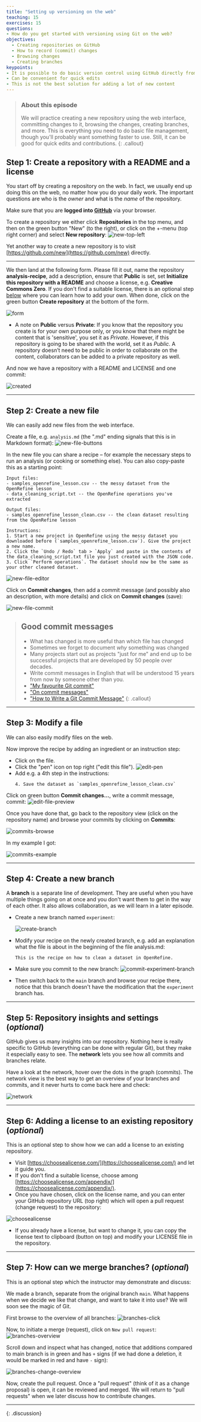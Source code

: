 ```yaml
---
title: "Setting up versioning on the web"
teaching: 15
exercises: 15
questions:
- How do you get started with versioning using Git on the web?
objectives:
  - Creating repositories on GitHub
  - How to record (commit) changes
  - Browsing changes
  - Creating branches
keypoints:
- It is possible to do basic version control using GitHub directly from the web
- Can be convenient for quick edits
- This is not the best solution for adding a lot of new content
---
```


> ### About this episode 
> We will practice creating a new repository using the web interface, committing changes to it, browsing the changes, creating branches, and more. This is everything you need to do basic file management, though you'll probably want something faster to use. Still, it can be good for quick edits and contributions.
{: .callout}

## Step 1: Create a repository with a README and a license

You start off by creating a repository on the web. In fact, we
usually end up doing this on the web, no matter how you do your daily
work. The important questions are who is the *owner* and what is the
*name* of the repository.

Make sure that you are **logged into [GitHub](https://github.com/)** via your browser.

To create a repository we either click **Repositories** in the top menu, and then on the green button "New" (to the right), or click on the +-menu (top right corner) and select **New repository**:
![new-top-left](../fig/creating-using-web/new-repo.PNG)

Yet another way to create a new repository is to visit
[https://github.com/new](https://github.com/new) directly.

---

We then land at the following form. Please fill it out, name the repository **analysis-recipe**, add a description, ensure that **Public** is set, set **Initialize this repository with a README** and choose a license, e.g. **Creative Commons Zero**. If you don't find a suitable license, there is an optional step [below](#step-6-adding-a-license-to-an-existing-repository-optional) where you can learn how to add your own. When done, click on the green button **Create repository** at the bottom of the form. 

![form](../fig/creating-using-web/form.png)

* A note on **Public** versus **Private**: If you know that the repository you create is for your own purpose only, or you know that there might be content that is 'sensitive', you set it as *Private*. However, if this repository is going to be shared with the world, set it as *Public*. A repository doesn’t need to be public in order to collaborate on the content, collaborators can be added to a private repository as well. 


And now we have a repository with a README and LICENSE and one commit:

![created](../fig/creating-using-web/created.png)

---

## Step 2: Create a new file

We can easily add new files from the web interface.

Create a file, e.g. `analysis.md` (the ".md" ending signals that this is in Markdown format):
![new-file-buttons](../fig/creating-using-web/new-file-buttons.png)

In the new file you can share a recipe – for example the necessary steps to run an analysis (or cooking or something else).
You can also copy-paste this as a starting point:
```
Input files:
- samples_openrefine_lesson.csv -- the messy dataset from the OpenRefine lesson 
- data_cleaning_script.txt -- the OpenRefine operations you've extracted

Output files:
- samples_openrefine_lesson_clean.csv -- the clean dataset resulting from the OpenRefine lesson

Instructions:
1. Start a new project in OpenRefine using the messy dataset you downloaded before (`samples_openrefine_lesson.csv`). Give the project a new name.
2. Click the `Undo / Redo` tab > `Apply` and paste in the contents of the data_cleaning_script.txt file you just created with the JSON code.
3. Click `Perform operations`. The dataset should now be the same as your other cleaned dataset.

```

![new-file-editor](../fig/creating-using-web/new-file-editor.png)

Click on **Commit changes**, then add a commit message (and possibly also an description, with more details) and click on **Commit changes** (save):

![new-file-commit](../fig/creating-using-web/new-file-commit.png)

> ## Good commit messages
>
> - What has changed is more useful than which file has changed
> - Sometimes we forget to document *why* something was changed
> - Many projects start out as projects "just for me" and end up to be successful projects
>   that are developed by 50 people over decades.
> - Write commit messages in English that will be understood
>   15 years from now by someone other than you.
> - ["My favourite Git commit"](https://dhwthompson.com/2019/my-favourite-git-commit)
> - ["On commit messages"](https://who-t.blogspot.com/2009/12/on-commit-messages.html)
> - ["How to Write a Git Commit Message"](https://cbea.ms/git-commit/)
{: .callout}

---

## Step 3: Modify a file

We can also easily modify files on the web.

Now improve the recipe by adding an ingredient or an instruction step:
- Click on the file.
- Click the "pen" icon on top right ("edit this file").
![edit-pen](../fig/creating-using-web/edit-pen.PNG)
- Add e.g. a 4th step in the instructions:
  ```
  4. Save the dataset as `samples_openrefine_lesson_clean.csv`
  ``` 

Click on green button **Commit changes...**, write a commit message, commit:
![edit-file-preview](../fig/creating-using-web/edit-file-preview.png)

Once you have done that, go back to the repository view (click on the repository name) and browse your commits by clicking on **Commits**:

![commits-browse](../fig/creating-using-web/commits-browse.png)

In my example I got:

![commits-example](../fig/creating-using-web/commits-example.png)

---

## Step 4: Create a new branch

A **branch** is a separate line of development. They are useful when
you have multiple things going on at once and you don't want them to
get in the way of each other. It also allows collaboration, as we
will learn in a later episode.

- Create a new branch named `experiment`:

  ![create-branch](../fig/creating-using-web/create-branch.png)

- Modify your recipe on the newly created branch, e.g. add an explanation what the file is about in the beginning of the file analysis.md:

  ```
  This is the recipe on how to clean a dataset in OpenRefine.
  ```
- Make sure you commit to the new branch:
  ![commit-experiment-branch](../fig/creating-using-web/commit-experiment-branch.png)
- Then switch back to the `main` branch and browse your recipe there, notice that this branch doesn't have the modification that the `experiment` branch has. 

---

## Step 5: Repository insights and settings (*optional*)

GitHub gives us many insights into our repository. Nothing here is
really specific to GitHub (everything can be done with regular Git),
but they make it especially easy to see. The **network** lets you see
how all commits and branches relate.

Have a look at the network, hover over the dots in the graph
(commits). The network view is the best way to get an overview of
your branches and commits, and it never hurts to come back here and
check:

![network](../fig/creating-using-web/network.png)

---

## Step 6: Adding a license to an existing repository (*optional*)

This is an optional step to show how we can add a license
to an existing repository.

- Visit [https://choosealicense.com/](https://choosealicense.com/) and let it guide you.
- If you don't find a suitable license,
  choose among [https://choosealicense.com/appendix/](https://choosealicense.com/appendix/).
- Once you have chosen, click on the license name, and you can enter your GitHub repository URL (top right)
  which will open a pull request (change request) to the repository:

![choosealicense](../fig/creating-using-web/choosealicense.png)

- If you already have a license, but want to change it, you can copy the license text to clipboard (button on top) and modify your LICENSE file in the repository.

---

## Step 7: How can we merge branches? (*optional*)

This is an optional step which the instructor may demonstrate and discuss:

We made a branch, separate from the original branch `main`.
What happens when we decide we like that change, and want to take it
into use?  We will soon see the magic of Git.

First browse to the overview of all branches:
![branches-click](../fig/creating-using-web/branches-click.png)

Now, to initiate a merge (request), click on `New pull request`:
![branches-overview](../fig/creating-using-web/branches-overview.png)

Scroll down and inspect what has changed, notice that additions compared to main branch is in green and has `+` signs (if we had done a deletion, it would be marked in red and have `-` sign):

![branches-change-overview](../fig/creating-using-web/branches-change-preview.PNG)

Now, create the pull request. Once a "pull request" (think of it as a change proposal) is open, it can be reviewed and merged. We will return to "pull requests" when we later discuss how to contribute changes.

---


{: .discussion}